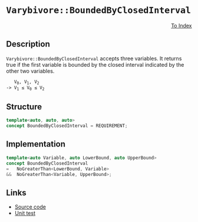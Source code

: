 <!-- Copyright 2024 Feng Mofan
SPDX-License-Identifier: Apache-2.0 -->

# `Varybivore::BoundedByClosedInterval`

<p style='text-align: right;'><a href="../../concepts.md#varybivore-bounded-by-closed-interval">To Index</a></p>

## Description

`Varybivore::BoundedByClosedInterval` accepts three variables.
It returns true if the first variable is bounded by the closed interval indicated by the other two variables.

<pre><code>   V<sub>0</sub>, V<sub>1</sub>, V<sub>2</sub>
-> V<sub>1</sub> &leq; V<sub>0</sub> &leq; V<sub>2</sub></code></pre>

## Structure

```C++
template<auto, auto, auto>
concept BoundedByClosedInterval = REQUIREMENT;
```

## Implementation

```C++
template<auto Variable, auto LowerBound, auto UpperBound>
concept BoundedByClosedInterval 
=   NoGreaterThan<LowerBound, Variable>
&&  NoGreaterThan<Variable, UpperBound>;
```

## Links

- [Source code](../../../../conceptrodon/varybivore/concepts/bounded_by_closed_interval.hpp)
- [Unit test](../../../../tests/unit/concepts/varybivore/bounded_by_closed_interval.test.hpp)
